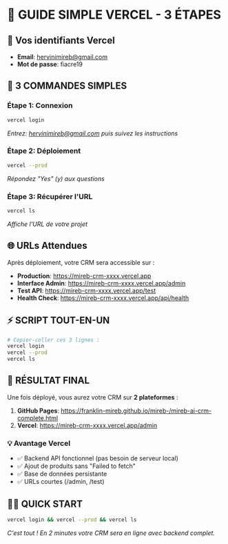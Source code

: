 # 🚀 GUIDE SIMPLE VERCEL - 3 ÉTAPES

## 📧 Vos identifiants Vercel
- **Email**: hervinimireb@gmail.com  
- **Mot de passe**: fiacre19

## 🎯 3 COMMANDES SIMPLES

### Étape 1: Connexion
```bash
vercel login
```
*Entrez: hervinimireb@gmail.com puis suivez les instructions*

### Étape 2: Déploiement
```bash
vercel --prod
```
*Répondez "Yes" (y) aux questions*

### Étape 3: Récupérer l'URL
```bash
vercel ls
```
*Affiche l'URL de votre projet*

## 🌐 URLs Attendues

Après déploiement, votre CRM sera accessible sur :
- **Production**: https://mireb-crm-xxxx.vercel.app
- **Interface Admin**: https://mireb-crm-xxxx.vercel.app/admin
- **Test API**: https://mireb-crm-xxxx.vercel.app/test
- **Health Check**: https://mireb-crm-xxxx.vercel.app/api/health

## ⚡ SCRIPT TOUT-EN-UN

```bash
# Copier-coller ces 3 lignes :
vercel login
vercel --prod
vercel ls
```

## 🎉 RÉSULTAT FINAL

Une fois déployé, vous aurez votre CRM sur **2 plateformes** :

1. **GitHub Pages**: https://franklin-mireb.github.io/mireb-/mireb-ai-crm-complete.html
2. **Vercel**: https://mireb-crm-xxxx.vercel.app/admin

### 💡 Avantage Vercel
- ✅ Backend API fonctionnel (pas besoin de serveur local)
- ✅ Ajout de produits sans "Failed to fetch"
- ✅ Base de données persistante
- ✅ URLs courtes (/admin, /test)

## 🏃‍♂️ QUICK START
```bash
vercel login && vercel --prod && vercel ls
```

*C'est tout ! En 2 minutes votre CRM sera en ligne avec backend complet.*

